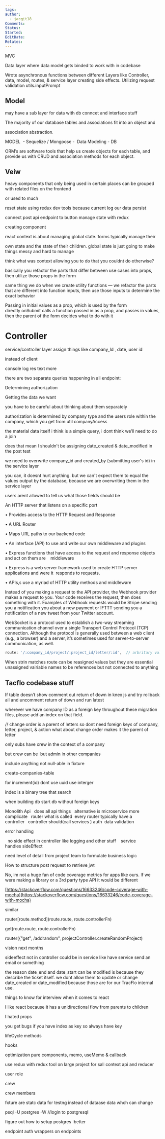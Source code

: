 ```yaml
---
tags: 
author:
  - jacgit18
Comments: 
Status: 
Started: 
EditDate: 
Relates:
---
```













MVC  
  
Data layer where data model gets binded to work with in codebase


Wrote asynchronous functions between different Layers like Controller, data, model, routes, & service layer creating side effects. Utilizing request validation utils.inputPrompt

## Model

may have a sub layer for data with db conncet and interface stuff



The majority of our database tables and associations fit into an object and 

association abstraction. 

MODEL  - Sequelize / Mongoose -  Data Modeling - DB 

ORM’s are software tools that help us create objects for each table, and provide us with CRUD and association methods for each object.




## Veiw 

heavy components that only being used in certain places can be grouped with related files on the frontend 

or used to much  

reset state using redux dev tools because current log our data persist



connect post api endpoint to button manage state with redux 

creating component






react context is about managing global state. forms typically manage their 

own state and the state of their children. global state is just going to make things messy and hard to manage 

think what was context allowing you to do that you couldnt do otherwise? 

basically you refactor the parts that differ between use cases into props, then utilize those props in the form 

same thing we do when we create utility functions — we refactor the parts that are different into function inputs, then use those inputs to determine the exact behavior 

Passing in initial values as a prop, which is used by the form directly onSubmit calls a function passed in as a prop, and passes in values, then the parent of the form decides what to do with it




# Controller


service/controller layer assign things like company_Id , date, user id 

instead of client   

console log res text more



there are two separate queries happening in all endpoint: 

Determining authorization 

Getting the data we want 

you have to be careful about thinking about them separately 

authorization is determined by company type and the users role within the company, which you get from util companyAccess 

the material data itself i think is a simple query, i dont think we’ll need to do a join




does that mean I shouldn't be assigning date_created & date_modified in the post test 

we need to overwrite company_id and created_by (submitting user's id) in the service layer 

you can, it doesnt hurt anything. but we can't expect them to equal the values output by the database, because we are overwriting them in the service layer 

users arent allowed to tell us what those fields should be




An HTTP server that listens on a specific port 

• Provides access to the HTTP Request and Response 

• A URL Router 

• Maps URL paths to our backend code 

• An interface (API) to use and write our own middleware and plugins 

• Express functions that have access to the request and response objects and act on them are    middleware 

• Express is a web server framework used to create HTTP server applications and were it  responds to requests.  

• APIs,s use a myriad of HTTP utility methods and middleware


Instead of you making a request to the API provider, the Webhook provider makes a request to you. Your code receives the request, then does something with it. Examples of Webhook requests would be Stripe sending you a notification you about a new payment or IFTTT sending you a notification of a new tweet from your Twitter account. 

WebSocket is a protocol used to establish a two-way streaming communication channel over a single Transport Control Protocol (TCP) connection. Although the protocol is generally used between a web client (e.g., a browser) and a server, it’s sometimes used for server-to-server communication, as well.


```typescript
route: '/:company_id/project/:project_id/letter/:id',  // arbritary val 
```

When strin matches route can be reasigned values but they are essential unassigned vairiable names to be references but not connected to anything






## Tacflo codebase stuff

If table doesn’t show comment out return of down in knex js and try rollback all and uncomment return of down and run latest 

wherever we have company ID as a foreign key throughout these migration files, please add an index on that field.  

// change order is a parent of letters so dont need foreign keys of company, letter, project, & action what about change order makes it the parent of letter 

only subs have crew in the context of a company  

but crew can be  but admin in other companies  

include anything not null-able in fixture  

create-companies-table 

for increment(id) dont use uuid use interger  

index is a binary tree that search   

when building db start db without foreign keys 

Monolith Api   does all api things   alternative is microservice more complicate   router what is called  every router typically have a controller   controller should(call services ) auth  data validation 

error handling  

  no side effect in controller like logging and other stuff    service handles sideEffect  

need level of detail from project team to formulate business logic 

How to structure post request to retrieve jwt



No, im not a huge fan of code coverage metrics for apps like ours. If we were making a library or a 3rd party type API it would be different 

[https://stackoverflow.com/questions/16633246/code-coverage-with-mocha](https://stackoverflow.com/questions/16633246/code-coverage-with-mocha)



similar 

router[route.method](route.route, route.controllerFn) 

get(route.route, route.controllerFn) 

router({"get", /addrandom", projectController.createRandomProject)





vision next months 

sideeffect not in controller could be in service like have service send an email or something  

the reason date_end and date_start can be modified is because they describe the ticket itself. we dont allow them to update or change date_created or date_modified because those are for our TracFlo internal use. 

things to know for interview when it comes to react  

I like react because it has a unidirectional flow from parents to children  

I hated props  

you get bugs if you have index as key so always have key 

lifeCycle methods 

hooks 

optimization pure components, memo, useMemo & callback  

use redux with redux tool on large project for sall context api and reducer 

user role 

crew 

crew members 

fxture are statc data for testng instead of dataase data whch can change  

psql -U postgres -W //login to postgresql 

figure out how to setup postgres  better 

endpoint auth wrappers on endpoints






